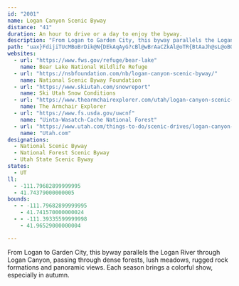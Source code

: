 ```yaml
---
id: "2001"
name: Logan Canyon Scenic Byway
distance: "41"
duration: An hour to drive or a day to enjoy the byway.
description: "From Logan to Garden City, this byway parallels the Logan River through Logan Canyon, passing through dense forests, lush meadows, rugged rock formations and panoramic views. Each season brings a colorful show, especially in autumn."
path: "uax}FdijiTUcMBoBrDik@N{DEkAqAyG?cBl@wBrAaCZkAl@oTR{BtAaJh@sL@oBOeB_AkGK{ADsFImAyAaJKqAEuFmA{He@eLS}BIeFOsAmAyD[aB_@sSMcBuAeGcAcLoByJo@gB}B{Du@cB_@uCFmOG_EuHoh@UsED_Gr@wL?wBMy@_AmCsBoCuRaVmCoDo@sA_@}BEoATyH?aEOmDaBaWK{@_@}A_AuBsBkC}BiDuJgUiAuA_BkAiGgDgBgBuBeEaCyFo@aCeBeJwA}K_@gE}@{OGoDFyB`@_F?gAGy@a@kBy@sAeEkC_AoAUs@O}@EsADgAlA}FFsAGcCgFsQo@gD?mCNgBnAsHTkBHcBDyBAsBc@yGEaBDwAbA{CrC_GXsAJsACmD_A}OAgM_@eBs@sA}@y@}FkCy@g@i@y@o@kB[oE]gBo@kAmB}Ba@{Ag@aDi@yAmD_F_@yAe@aEi@wAuAiAgAYu@CsDx@}@EiAg@o@w@e@aAS_Bk@kPYkB]}@k@{@gA_A_DqBy@aAi@mAiAuGi@qBoBgF{EgH}GyHyAiCsFgMo@aAcAeAo@]cBa@gFw@_CBmC`AgIzEa@d@g@dA{BxHoDrD_BnCc@PiAGaLcE}AIcBNyF`Ei@Ny@CmAu@{AkDm@{@e@]o@Q_Ga@yA_@[S}@gAi@eBUyBu@mN_@sDYcAOc@mCaEUgEIk@wBgFUqBk@mBoFgKqBiEm@eAy@m@sA]yCMcEXi@AcBe@iAy@o@s@gG{KiAyA_ByA{FmC_Ao@e@a@mAgBcAq@_Bg@yAQwEQe@Oc@k@[yAi@mHJgEh@iICqAGg@Wi@u@s@i@GoAFiAMgFqDaHaBeAm@i@q@Se@sC{ISu@_@sE[y@gAk@mHJ_Ae@o@w@e@sBiA{ImEiOWmAKqAEoADsAb@_FDyAMaAQs@aBkDiBgC{AeDi@_@aBg@}Ef@cIrHiA`C_ApCcAhAcA\\u@So@e@}CkDsB{D]kDI{KUaCu@sAcCsCi@aBKyAJ_BvBaGj@kCHsCu@aCa@e@[S_Bc@cCHsA^cAr@mAxAeC`G}A~CkAf@s@Gc@Q_@][m@W{@y@aKo@eEYkAaOaa@i@y@}AmA_BKsA^s@`AeBjGi@xA_@r@mAx@oAJo@?o@QcAm@kP_OgDmC}B{@uA_@qBG{@Bi@Vo@d@s@`AiAbCu@`AmAr@u@LuL{@iBWm@Si@_@_@s@Qm@QkAEaABiAlA}FZeC?aASkCUmAoAyDiCuGsDqHmAgBaEcEwMsOsCsCwBuAoOyFqHeD{RwLcG_CoXmH}FgBiI_EkE}AoCm@gCSyCKgCJiFp@{MtE}F~A{KfCaKv@kIEaIy@iCq@gUoEwHkB}H{AeEi@iDGyYKeh@s@wGm@ua@yHuDe@qG[sBFu]zEgJp@aCq@}IaEcE{BkEsDyCsDsBgD{Skc@aEcOoCeFkC{BcCkA_Ck@wIgAkLy@mEy@cBe@oK_E}GaD_TmL}D}CgDiFqd@u}@}BcHs@oE[sCWiHB_CTyEb@yDr@mCd@y@z@aAhAu@hAYpAGtC\\rC@`C_AnAsAh@_A~BiGnAkEh@mEBuCBa\\_@mY@sCRwDTiBlAsF^mA~AkD|BsDrDaFvCmDbFaEjLqIr@y@`AgB^iCFkA?eAqB_\\A}DJcDNkBn@gEr@qC|@{B~BoEnAwAfDyCbG{BvBW|BGrIFtGMbMJnHE|Hm@`Fq@bB@xBb@`IrDxA?dAQlA{@vIkK|CoBhHwCjDcCbC}ChCaFhCoErCwD?_BRmB~@mFx@{Dn@_BlCyE~@gCXsAXsD?aBYsDDyCRsAt@yB~AeCf@gA^sAtCuNNwAGeCSoAi@sAiAmAmAe@sB]{@[_@YwBgCsAeA_Ae@}HeBmA_@{AaAg@i@u@gBSoBLwHSsC[sAcA{ByAyA}@e@eBe@}BKwCo@u@q@iAuBYeDB}@XuB`@gAvAwAfI}Fn@eAl@_CFmCi@_EeA{EwBsFuAsC_AeCqDwLKyA@sALeAh@kBx@mA~@q@dBSzCRbAE~AYbCu@t@OxCMhBs@v@aAXk@ZwAx@cFXs@~@cAf@YpBYzCVtA?b@GtAw@|@_B^{@N}@HmCUuAWw@_AwAe@a@sAg@mBEoEX}CC}Ea@sPqCs@]yAkAu@kB[gAQy@GcAd@_SKmBW_BsBkFoBsD[a@wA_AoCsAcAgA}A_DyAeEuAuCy@kAyB{BmBwAaFaCoCeAmGsAqEWmEi@cE}AeP{LoAiAcAqAs@sA[eA]yCRex@CkN"
websites:
  - url: "https://www.fws.gov/refuge/bear-lake"
    name: Bear Lake National Wildlife Refuge
  - url: "https://nsbfoundation.com/nb/logan-canyon-scenic-byway/"
    name: National Scenic Byway Foundation
  - url: "https://www.skiutah.com/snowreport"
    name: Ski Utah Snow Conditions
  - url: "https://www.thearmchairexplorer.com/utah/logan-canyon-scenic-byway.php"
    name: The Armchair Explorer
  - url: "https://www.fs.usda.gov/uwcnf"
    name: "Uinta-Wasatch-Cache National Forest"
  - url: "https://www.utah.com/things-to-do/scenic-drives/logan-canyon-scenic-drive/"
    name: "Utah.com"
designations:
  - National Scenic Byway
  - National Forest Scenic Byway
  - Utah State Scenic Byway
states:
  - UT
ll:
  - -111.79682899999995
  - 41.74379000000005
bounds:
  - - -111.79682899999995
    - 41.741570000000024
  - - -111.39335599999998
    - 41.96529000000004

---
```


From Logan to Garden City, this byway parallels the Logan River through Logan Canyon, passing through dense forests, lush meadows, rugged rock formations and panoramic views. Each season brings a colorful show, especially in autumn.

